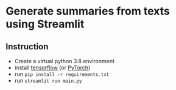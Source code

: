 # Generate summaries from texts using Streamlit
## Instruction
* Create a virtual python 3.8 environment
* install [tensorflow](https://www.tensorflow.org/install/pip) (or [PyTorch](https://pytorch.org/get-started/locally/))
* run `pip install -r requirements.txt`
* run `streamlit run main.py`
